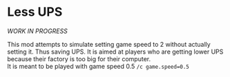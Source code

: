 # Less UPS

*WORK IN PROGRESS*

This mod attempts to simulate setting game speed to 2 without actually setting it. Thus saving UPS.
It is aimed at players who are getting lower UPS because their factory is too big for their computer.  
It is meant to be played with game speed 0.5  `/c game.speed=0.5`
